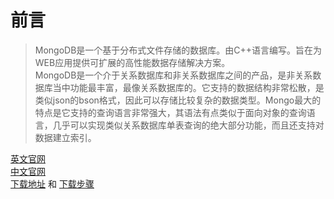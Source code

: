 # 前言
> MongoDB是一个基于分布式文件存储的数据库。由C++语言编写。旨在为WEB应用提供可扩展的高性能数据存储解决方案。\
>MongoDB是一个介于关系数据库和非关系数据库之间的产品，是非关系数据库当中功能最丰富，最像关系数据库的。它支持的数据结构非常松散，是类似json的bson格式，因此可以存储比较复杂的数据类型。Mongo最大的特点是它支持的查询语言非常强大，其语法有点类似于面向对象的查询语言，几乎可以实现类似关系数据库单表查询的绝大部分功能，而且还支持对数据建立索引。

[英文官网](https://www.mongodb.com/) \
[中文官网](https://www.mongodb.org.cn/) \
[下载地址](https://www.mongodb.com/try/download/community) 和 [下载步骤](https://blog.csdn.net/m0_62189326/article/details/125543211)

